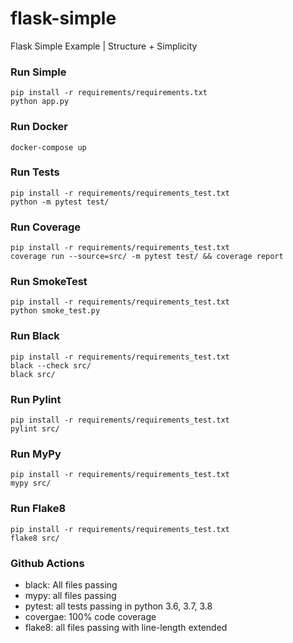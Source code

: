 # flask-simple
Flask Simple Example | Structure + Simplicity

### Run Simple
```
pip install -r requirements/requirements.txt
python app.py
```

### Run Docker
```
docker-compose up
```

### Run Tests
```
pip install -r requirements/requirements_test.txt
python -m pytest test/
```

### Run Coverage
```
pip install -r requirements/requirements_test.txt
coverage run --source=src/ -m pytest test/ && coverage report
```

### Run SmokeTest
```
pip install -r requirements/requirements_test.txt
python smoke_test.py
```

### Run Black
```
pip install -r requirements/requirements_test.txt
black --check src/
black src/
```

### Run Pylint
```
pip install -r requirements/requirements_test.txt
pylint src/
```

### Run MyPy
```
pip install -r requirements/requirements_test.txt
mypy src/
```

### Run Flake8
```
pip install -r requirements/requirements_test.txt
flake8 src/
```

### Github Actions
- black: All files passing
- mypy: all files passing
- pytest: all tests passing in python 3.6, 3.7, 3.8
- covergae: 100% code coverage
- flake8: all files passing with line-length extended
